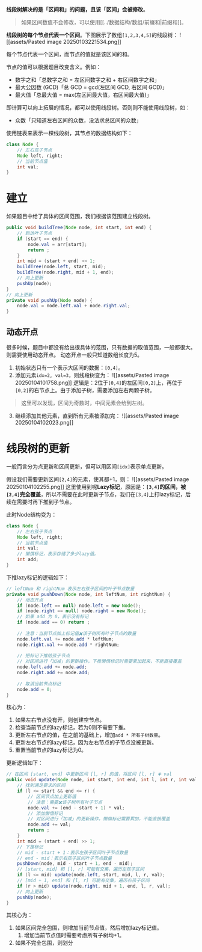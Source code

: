 
**线段树解决的是「区间和」的问题，且该「区间」会被修改**。

> 如果区间数值不会修改，可以使用[[../数据结构/数组/前缀和|前缀和]]。

**线段树的每个节点代表一个区间**。下图展示了数组`[1,2,3,4,5]`的线段树：
![[assets/Pasted image 20250103221534.png]]

每个节点代表一个区间，而节点的值就是该区间的和。

节点的值可以根据题目改变含义。例如：
- 数字之和「总数字之和 = 左区间数字之和 + 右区间数字之和」
- 最大公因数 (GCD)「总 GCD = gcd(左区间 GCD, 右区间 GCD)」
- 最大值「总最大值 = max(左区间最大值，右区间最大值)」

即计算可以向上拓展的情况，都可以使用线段树。否则则不能使用线段树，如：
- 众数「只知道左右区间的众数，没法求总区间的众数」

使用链表来表示一棵线段树，其节点的数据结构如下：

```java
class Node {
    // 左右孩子节点
    Node left, right;
    // 当前节点值
    int val;
}
```

# 建立

如果题目中给了具体的区间范围，我们根据该范围建立线段树。

```java
public void buildTree(Node node, int start, int end) {
    // 到达叶子节点
    if (start == end) {
        node.val = arr[start];
        return ;
    }
    int mid = (start + end) >> 1;
    buildTree(node.left, start, mid);
    buildTree(node.right, mid + 1, end);
    // 向上更新
    pushUp(node);
}
// 向上更新
private void pushUp(Node node) {
    node.val = node.left.val + node.right.val;
}
```

## 动态开点

很多时候，题目中都没有给出很具体的范围，只有数据的取值范围，一般都很大。则需要使用动态开点。
动态开点一般只知道数组长度为5。
1. 初始状态只有一个表示大区间的数据：`[0,4]`。
2. 添加元素`idx=2, val=3`，则线段树变为：
![[assets/Pasted image 20250104101758.png]]
逻辑是：2位于`[0,4]`的左区间`[0,2]`上，再位于`[0,2]`的右节点上。由于添加子树，需要添加左右两颗子树。
> 这里可以发现，区间为奇数时，中间元素会给到左树。

3. 继续添加其他元素，直到所有元素被添加完：
![[assets/Pasted image 20250104102023.png]]




# 线段树的更新

一般而言分为点更新和区间更新，但可以用区间`[idx]`表示单点更新。

假设我们需要更新区间`[2,4]`的元素，使其都+1，则：
![[assets/Pasted image 20250104102255.png]]
这里使用到呢**Lazy标记**，原因是：**`[3,4]`的区间，被`[2,4]`完全覆盖**，所以不需要在此时更新子节点，我们在`[3,4]`上打lazy标记，后续在需要时再下推到子节点。

此时Node结构变为：
```java
class Node {
    // 左右孩子节点
    Node left, right;
    // 当前节点值
    int val;
    // 懒惰标记，表示存储了多少lazy值。
    int add;
}
```

下推lazy标记的逻辑如下：
```java
// leftNum 和 rightNum 表示左右孩子区间的叶子节点数量
private void pushDown(Node node, int leftNum, int rightNum) {
    // 动态开点
    if (node.left == null) node.left = new Node();
    if (node.right == null) node.right = new Node();
    // 如果 add 为 0，表示没有标记
    if (node.add == 0) return ;
    
    // 注意：当前节点加上标记值✖️该子树所有叶子节点的数量
    node.left.val += node.add * leftNum;
    node.right.val += node.add * rightNum;
    
    // 把标记下推给孩子节点
    // 对区间进行「加减」的更新操作，下推懒惰标记时需要累加起来，不能直接覆盖
    node.left.add += node.add;
    node.right.add += node.add;
    
    // 取消当前节点标记
    node.add = 0;
}
```

核心为：
1. 如果左右节点没有开，则创建空节点。
2. 检查当前节点的lazy标记，若为0则不需要下推。
3. 更新左右节点的值，在之前的基础上，增加`add * 所有子树数量`。
4. 更新左右节点的lazy标记，因为左右节点的子节点没被更新。
5. 重置当前节点的lazy标记为0。


更新逻辑如下：
```java
// 在区间 [start, end] 中更新区间 [l, r] 的值，将区间 [l, r] ➕ val
public void update(Node node, int start, int end, int l, int r, int val) {
    // 找到满足要求的区间
    if (l <= start && end <= r) {
        // 区间节点加上更新值
        // 注意：需要✖️该子树所有叶子节点
        node.val += (end - start + 1) * val;
        // 添加懒惰标记
        // 对区间进行「加减」的更新操作，懒惰标记需要累加，不能直接覆盖
        node.add += val;
        return ;
    }
    int mid = (start + end) >> 1;
    // 下推标记
    // mid - start + 1：表示左孩子区间叶子节点数量
    // end - mid：表示右孩子区间叶子节点数量
    pushDown(node, mid - start + 1, end - mid);
    // [start, mid] 和 [l, r] 可能有交集，遍历左孩子区间
    if (l <= mid) update(node.left, start, mid, l, r, val);
    // [mid + 1, end] 和 [l, r] 可能有交集，遍历右孩子区间
    if (r > mid) update(node.right, mid + 1, end, l, r, val);
    // 向上更新
    pushUp(node);
}
```

其核心为：
1. 如果区间完全包围，则增加当前节点值，然后增加lazy标记值。
	1. 增加当前节点值时需要考虑所有子树均+1。
2. 如果不完全包围，则划分